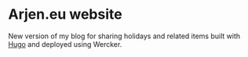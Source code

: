 # Arjen.eu website

New version of my blog for sharing holidays and related items built with [Hugo](http://gohugo.io) and deployed using Wercker.
